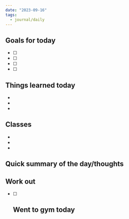 ```yaml
---
date: "2023-09-16"
tags:
  - journal/daily
---
```

## Goals for today
- [ ] 
- [ ] 
- [ ] 
- [ ] 

## Things learned today
- 
- 
- 

## Classes
- 
- 
- 

## Quick summary of the day/thoughts


## Work out
- [ ] Went to gym today
	- 




